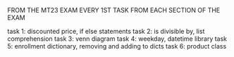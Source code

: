 FROM THE MT23 EXAM EVERY 1ST TASK FROM EACH SECTION OF THE EXAM

task 1: discounted price, if else statements
task 2: is divisible by, list comprehension
task 3: venn diagram
task 4: weekday, datetime library 
task 5: enrollment dictionary, removing and adding to dicts
task 6: product class